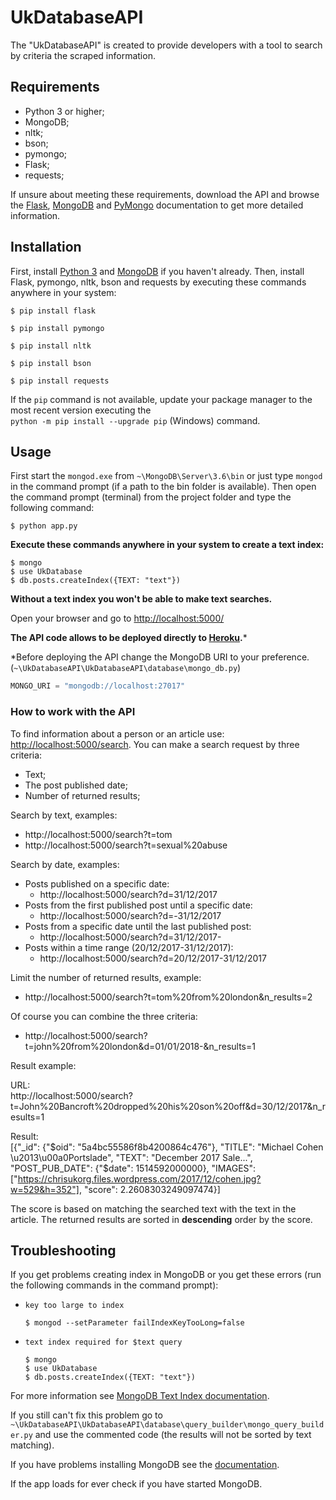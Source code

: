 UkDatabaseAPI
========================

The "UkDatabaseAPI" is created to provide developers with a tool to search by criteria the scraped information.

Requirements
------------

  * Python 3 or higher;
  * MongoDB;
  * nltk;
  * bson;
  * pymongo;
  * Flask;
  * requests;
  
If unsure about meeting these requirements, download the API and
browse the [Flask](http://flask.pocoo.org/docs/0.12), [MongoDB](https://docs.mongodb.com)
and [PyMongo](https://api.mongodb.com/python/current)
documentation to get more detailed information.

Installation
------------

First, install [Python 3](https://www.python.org) and [MongoDB](https://www.mongodb.com)
if you haven't already. Then, install Flask, pymongo, nltk, bson and requests by executing
these commands anywhere in your system:

```terminal
$ pip install flask
```

```terminal
$ pip install pymongo
```

```terminal
$ pip install nltk
```

```terminal
$ pip install bson
```

```terminal
$ pip install requests
```

If the `pip` command is not available, update your package manager to the
most recent version executing the  
`python -m pip install --upgrade pip` (Windows) command.

Usage
-----

First start the `mongod.exe` from `~\MongoDB\Server\3.6\bin` or just type 
`mongod` in the command prompt (if а path to the bin folder is available).
Then open the command prompt (terminal) from the project folder 
and type the following command:
```terminal
$ python app.py
```
**Execute these commands anywhere in your system to create a text index:**
```terminal
$ mongo
$ use UkDatabase
$ db.posts.createIndex({TEXT: "text"})
```
**Without a text index you won't be able to make text searches.**

Open your browser and go to [http://localhost:5000/](http://localhost:5000)

**The API code allows to be deployed directly to [Heroku](https://www.heroku.com).***

*Before deploying the API change the MongoDB URI to your preference. 
(`~\UkDatabaseAPI\UkDatabaseAPI\database\mongo_db.py`)

```python
MONGO_URI = "mongodb://localhost:27017"
```

### How to work with the API


To find information about a person or an article use: [http://localhost:5000/search](http://localhost:5000/search).
You can make a search request by three criteria:
  
* Text;
* The post published date;
* Number of returned results;

Search by text, examples:

* http://localhost:5000/search?t=tom
* http://localhost:5000/search?t=sexual%20abuse

Search by date, examples:

* Posts published on a specific date:
    * http://localhost:5000/search?d=31/12/2017
* Posts from the first published post until a specific date:
    * http://localhost:5000/search?d=-31/12/2017
* Posts from a specific date until the last published post:
    * http://localhost:5000/search?d=31/12/2017-
* Posts within a time range (20/12/2017-31/12/2017):
    * http://localhost:5000/search?d=20/12/2017-31/12/2017

Limit the number of returned results, example:
* http://localhost:5000/search?t=tom%20from%20london&n_results=2

Of course you can combine the three criteria:
* http://localhost:5000/search?t=john%20from%20london&d=01/01/2018-&n_results=1

Result example:

URL:  
http://localhost:5000/search?t=John%20Bancroft%20dropped%20his%20son%20off&d=30/12/2017&n_results=1

Result:  
[{"_id": {"$oid": "5a4bc55586f8b4200864c476"}, 
"TITLE": "Michael Cohen \u2013\u00a0Portslade", 
"TEXT": "December 2017 Sale...", 
"POST_PUB_DATE": {"$date": 1514592000000}, 
"IMAGES": ["https://chrisukorg.files.wordpress.com/2017/12/cohen.jpg?w=529&h=352"], 
"score": 2.2608303249097474}]
 
The score is based on matching the searched text with the 
text in the article. The returned results are sorted in **descending**
order by the score.

Troubleshooting
---------------

If you get problems creating index in MongoDB or you get
these errors (run the following commands in the command prompt):

* `key too large to index`
    ```terminal
    $ mongod --setParameter failIndexKeyTooLong=false
    ```
* `text index required for $text query`
    ```terminal
    $ mongo
    $ use UkDatabase
    $ db.posts.createIndex({TEXT: "text"})
    ```
For more information see [MongoDB Text Index documentation](https://docs.mongodb.com/manual/core/index-text).

If you still can't fix this problem go to 
`~\UkDatabaseAPI\UkDatabaseAPI\database\query_builder\mongo_query_builder.py`
and use the commented code (the results will not be sorted by text matching).

If you have problems installing MongoDB see the 
[documentation](https://docs.mongodb.com/manual/tutorial/install-mongodb-enterprise-on-windows).

If the app loads for ever check if you have started MongoDB.

